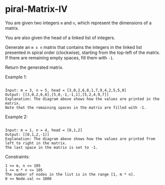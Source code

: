 # piral-Matrix-IV

You are given two integers `m` and `n`, which represent the dimensions of a matrix.

You are also given the head of a linked list of integers.

Generate an `m x n` matrix that contains the integers in the linked list presented in spiral order (clockwise), starting from the top-left of the matrix. If there are remaining empty spaces, fill them with `-1`.

Return the generated matrix.

 

Example 1:
```

Input: m = 3, n = 5, head = [3,0,2,6,8,1,7,9,4,2,5,5,0]
Output: [[3,0,2,6,8],[5,0,-1,-1,1],[5,2,4,9,7]]
Explanation: The diagram above shows how the values are printed in the matrix.
Note that the remaining spaces in the matrix are filled with -1.
```
Example 2:
```

Input: m = 1, n = 4, head = [0,1,2]
Output: [[0,1,2,-1]]
Explanation: The diagram above shows how the values are printed from left to right in the matrix.
The last space in the matrix is set to -1.
```

Constraints:
```
1 <= m, n <= 105
1 <= m * n <= 105
The number of nodes in the list is in the range [1, m * n].
0 <= Node.val <= 1000
```
